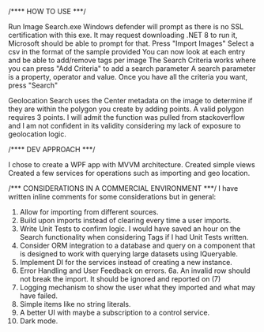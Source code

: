 /**** HOW TO USE ***/

Run Image Search.exe
Windows defender will prompt as there is no SSL certification with this exe.
It may request downloading .NET 8 to run it, Microsoft should be able to prompt for that.
Press "Import Images"
Select a csv in the format of the sample provided
You can now look at each entry and be able to add/remove tags per image
The Search Criteria works where you can press "Add Criteria" to add a search parameter
A search parameter is a property, operator and value.
Once you have all the criteria you want, press "Search"

Geolocation Search uses the Center metadata on the image to determine if they are within the polygon you create by adding points.  A valid polygon requires 3 points.  I will admit the function was pulled from stackoverflow and I am not confident in its validity considering my lack of exposure to geolocation logic.


/**** DEV APPROACH ***/

I chose to create a WPF app with MVVM architecture.
Created simple views
Created a few services for operations such as importing and geo location.


/*** CONSIDERATIONS IN A COMMERCIAL ENVIRONMENT ***/
I have written inline comments for some considerations but in general:

1. Allow for importing from different sources.
2. Build upon imports instead of clearing every time a user imports.
3. Write Unit Tests to confirm logic.  I would have saved an hour on the Search functionality when considering Tags if I had Unit Tests written.
4. Consider ORM integration to a database and query on a component that is designed to work with querying large datasets using IQueryable.
5. Implement DI for the services instead of creating a new instance.
6. Error Handling and User Feedback on errors.
    6a. An invalid row should not break the import. It should be ignored and reported on (7)
7. Logging mechanism to show the user what they imported and what may have failed.
8. Simple items like no string literals.
9. A better UI with maybe a subscription to a control service. 
10. Dark mode.

